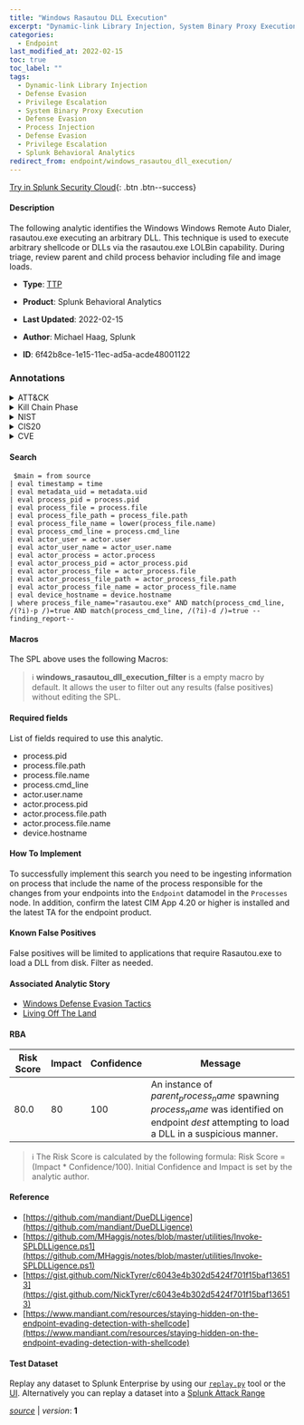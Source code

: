 ```yaml
---
title: "Windows Rasautou DLL Execution"
excerpt: "Dynamic-link Library Injection, System Binary Proxy Execution, Process Injection"
categories:
  - Endpoint
last_modified_at: 2022-02-15
toc: true
toc_label: ""
tags:
  - Dynamic-link Library Injection
  - Defense Evasion
  - Privilege Escalation
  - System Binary Proxy Execution
  - Defense Evasion
  - Process Injection
  - Defense Evasion
  - Privilege Escalation
  - Splunk Behavioral Analytics
redirect_from: endpoint/windows_rasautou_dll_execution/
---
```




[Try in Splunk Security Cloud](https://www.splunk.com/en_us/cyber-security.html){: .btn .btn--success}

#### Description

The following analytic identifies the Windows Windows Remote Auto Dialer, rasautou.exe executing an arbitrary DLL. This technique is used to execute arbitrary shellcode or DLLs via the rasautou.exe LOLBin capability. During triage, review parent and child process behavior including file and image loads.

- **Type**: [TTP](https://github.com/splunk/security_content/wiki/Detection-Analytic-Types)
- **Product**: Splunk Behavioral Analytics

- **Last Updated**: 2022-02-15
- **Author**: Michael Haag, Splunk
- **ID**: 6f42b8ce-1e15-11ec-ad5a-acde48001122

### Annotations
<details>
  <summary>ATT&CK</summary>

<div markdown="1">

#### [ATT&CK](https://attack.mitre.org/)

| ID          | Technique   | Tactic         |
| ----------- | ----------- |--------------- |
| [T1055.001](https://attack.mitre.org/techniques/T1055/001/) | Dynamic-link Library Injection | Defense Evasion, Privilege Escalation |

| [T1218](https://attack.mitre.org/techniques/T1218/) | System Binary Proxy Execution | Defense Evasion |

| [T1055](https://attack.mitre.org/techniques/T1055/) | Process Injection | Defense Evasion, Privilege Escalation |

</div>
</details>


<details>
  <summary>Kill Chain Phase</summary>

<div markdown="1">

* Exploitation


</div>
</details>


<details>
  <summary>NIST</summary>

<div markdown="1">

* DE.CM



</div>
</details>

<details>
  <summary>CIS20</summary>

<div markdown="1">

* CIS 10



</div>
</details>

<details>
  <summary>CVE</summary>

<div markdown="1">


</div>
</details>


#### Search

```
 $main = from source  
| eval timestamp = time  
| eval metadata_uid = metadata.uid  
| eval process_pid = process.pid 
| eval process_file = process.file 
| eval process_file_path = process_file.path 
| eval process_file_name = lower(process_file.name) 
| eval process_cmd_line = process.cmd_line 
| eval actor_user = actor.user 
| eval actor_user_name = actor_user.name 
| eval actor_process = actor.process 
| eval actor_process_pid = actor_process.pid 
| eval actor_process_file = actor_process.file 
| eval actor_process_file_path = actor_process_file.path 
| eval actor_process_file_name = actor_process_file.name 
| eval device_hostname = device.hostname 
| where process_file_name="rasautou.exe" AND match(process_cmd_line, /(?i)-p /)=true AND match(process_cmd_line, /(?i)-d /)=true --finding_report--
```

#### Macros
The SPL above uses the following Macros:

> :information_source:
> **windows_rasautou_dll_execution_filter** is a empty macro by default. It allows the user to filter out any results (false positives) without editing the SPL.



#### Required fields
List of fields required to use this analytic.
* process.pid
* process.file.path
* process.file.name
* process.cmd_line
* actor.user.name
* actor.process.pid
* actor.process.file.path
* actor.process.file.name
* device.hostname



#### How To Implement
To successfully implement this search you need to be ingesting information on process that include the name of the process responsible for the changes from your endpoints into the `Endpoint` datamodel in the `Processes` node. In addition, confirm the latest CIM App 4.20 or higher is installed and the latest TA for the endpoint product.
#### Known False Positives
False positives will be limited to applications that require Rasautou.exe to load a DLL from disk. Filter as needed.

#### Associated Analytic Story
* [Windows Defense Evasion Tactics](/stories/windows_defense_evasion_tactics)
* [Living Off The Land](/stories/living_off_the_land)




#### RBA

| Risk Score  | Impact      | Confidence   | Message      |
| ----------- | ----------- |--------------|--------------|
| 80.0 | 80 | 100 | An instance of $parent_process_name$ spawning $process_name$ was identified on endpoint $dest$ attempting to load a DLL in a suspicious manner. |


> :information_source:
> The Risk Score is calculated by the following formula: Risk Score = (Impact * Confidence/100). Initial Confidence and Impact is set by the analytic author.


#### Reference

* [https://github.com/mandiant/DueDLLigence](https://github.com/mandiant/DueDLLigence)
* [https://github.com/MHaggis/notes/blob/master/utilities/Invoke-SPLDLLigence.ps1](https://github.com/MHaggis/notes/blob/master/utilities/Invoke-SPLDLLigence.ps1)
* [https://gist.github.com/NickTyrer/c6043e4b302d5424f701f15baf136513](https://gist.github.com/NickTyrer/c6043e4b302d5424f701f15baf136513)
* [https://www.mandiant.com/resources/staying-hidden-on-the-endpoint-evading-detection-with-shellcode](https://www.mandiant.com/resources/staying-hidden-on-the-endpoint-evading-detection-with-shellcode)



#### Test Dataset
Replay any dataset to Splunk Enterprise by using our [`replay.py`](https://github.com/splunk/attack_data#using-replaypy) tool or the [UI](https://github.com/splunk/attack_data#using-ui).
Alternatively you can replay a dataset into a [Splunk Attack Range](https://github.com/splunk/attack_range#replay-dumps-into-attack-range-splunk-server)




[*source*](https://github.com/splunk/security_content/tree/develop/detections/endpoint/windows_rasautou_dll_execution.yml) \| *version*: **1**